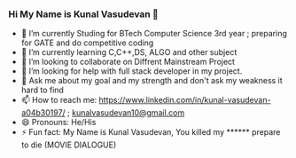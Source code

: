 ### Hi My Name is Kunal Vasudevan 👋


- 🔭 I’m currently Studing for BTech Computer Science 3rd year ; preparing for GATE and do competitive coding 
- 🌱 I’m currently learning C,C++,DS, ALGO and other subject
- 👯 I’m looking to collaborate on Diffrent Mainstream Project 
- 🤔 I’m looking for help with full stack developer in my project.
- 💬 Ask me about my goal and my strength and don't ask my weakness it hard to find
- 📫 How to reach me: https://www.linkedin.com/in/kunal-vasudevan-a04b30197/ ; kunalvasudevan10@gmail.com
- 😄 Pronouns: He/His
- ⚡ Fun fact: My Name is Kunal Vasudevan, You killed my ****** prepare to die (MOVIE DIALOGUE)  

<irg src= "https://github-readme-stats.vercel.app/api?username=kunalvasudevan&&show_icons=true&title_color=ffffff&icon_color=bb2acf&text_color=daf7dc&bg_color=151515">
